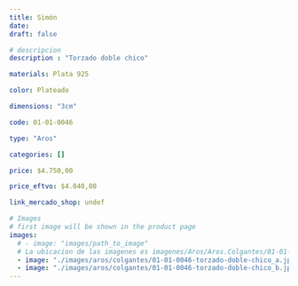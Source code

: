 ```yaml
---
title: Simón
date: 
draft: false

# descripcion
description : "Torzado doble chico"

materials: Plata 925

color: Plateado

dimensions: "3cm"

code: 01-01-0046

type: "Aros"

categories: []

price: $4.750,00

price_eftvo: $4.040,00

link_mercado_shop: undef

# Images
# first image will be shown in the product page
images:
  # - image: "images/path_to_image"
  # La ubicacion de las imagenes es imagenes/Aros/Aros.Colgantes/01-01-0046-simon
  - image: "./images/aros/colgantes/01-01-0046-torzado-doble-chico_a.jpeg"
  - image: "./images/aros/colgantes/01-01-0046-torzado-doble-chico_b.jpeg"
---
```

